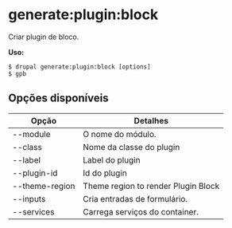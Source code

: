# generate:plugin:block
Criar plugin de bloco.

**Uso:**
```
$ drupal generate:plugin:block [options]
$ gpb  
```

## Opções disponíveis
Opção | Detalhes
-------|-------------
--module | O nome do módulo.
--class | Nome da classe do plugin
--label | Label do plugin
--plugin-id | Id do plugin
--theme-region | Theme region to render Plugin Block
--inputs | Cria entradas de formulário.
--services | Carrega serviços do container.
